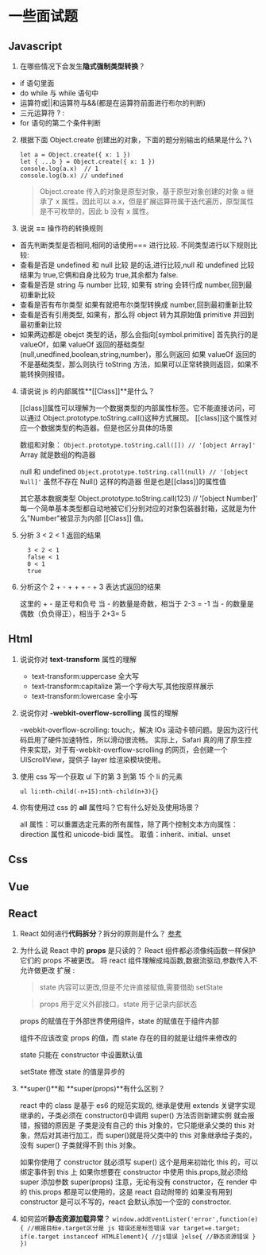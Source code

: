# 一些面试题

## Javascript

1. 在哪些情况下会发生**隐式强制类型转换**？

- if 语句里面
- do while 与 while 语句中
- 运算符或||和运算符与&&(都是在运算符前面进行布尔的判断)
- 三元运算符 ? :
- for 语句的第二个条件判断

2. 根据下面 Object.create 创建出的对象，下面的题分别输出的结果是什么？\

   ```
   let a = Object.create({ x: 1 })
   let { ...b } = Object.create({ x: 1 })
   console.log(a.x)  // 1
   console.log(b.x) // undefined
   ```

   > Object.create 传入的对象是原型对象，基于原型对象创建的对象 a 继承了 x 属性，因此可以 a.x，但是扩展运算符属于迭代遍历，原型属性是不可枚举的，因此 b 没有 x 属性。

3. 说说 **==** 操作符的转换规则

- 首先判断类型是否相同,相同的话使用=== 进行比较.
  不同类型进行以下规则比较:
- 查看是否是 undefined 和 null 比较
  是的话,进行比较,null 和 undefined 比较结果为 true,它俩和自身比较为 true,其余都为 false.
- 查看是否是 string 与 number 比较,
  如果有 string 会转行成 number,回到最初重新比较
- 查看是否有布尔类型
  如果有就把布尔类型转换成 number,回到最初重新比较
- 查看是否有引用类型,
  如果有，那么将 object 转为其原始值 primitive 并回到最初重新比较
- 如果两边都是 obejct 类型的话，那么会指向[symbol.primitive]
  首先执行的是 valueOf，如果 valueOf 返回的基础类型(null,unedfined,boolean,string,number)，那么则返回
  如果 valueOf 返回的不是基础类型，那么则执行 toString 方法，如果可以正常转换则返回，如果不能转换则报错。

4. 请说说 js 的内部属性**[[Class]]**是什么？

   [[class]]属性可以理解为一个数据类型的内部属性标签。它不能直接访问，可以通过 Object.prototype.toString.call()这种方式展现。
   [[class]]这个属性对应一个数据类型的构造器。但是也区分具体的场景

   数组和对象：
   `Object.prototype.toString.call([]) // '[object Array]'`
   Array 就是数组的构造器

   null 和 undefined
   `Object.prototype.toString.call(null) // '[object Null]'`
   虽然不存在 Null() 这样的构造器 但是也是[[class]]的属性值

   其它基本数据类型
   Object.prototype.toString.call(123) // '[object Number]'
   每一个简单基本类型都自动地被它们分别对应的对象包装器封箱，这就是为什么"Number"被显示为内部 [[Class]] 值。

5. 分析 3 < 2 < 1 返回的结果

   ```
     3 < 2 < 1
     false < 1
     0 < 1
     true
   ```

6. 分析这个 2 + - + + + - + 3 表达式返回的结果

   这里的 + - 是正号和负号
   当 - 的数量是奇数，相当于 2-3 = -1
   当 - 的数量是偶数（负负得正），相当于 2+3= 5

## Html

1. 说说你对 **text-transform** 属性的理解

   - text-transform:uppercase 全大写
   - text-transform:capitalize 第一个字母大写,其他按原样展示
   - text-transform:lowercase 全小写

2. 说说你对 **-webkit-overflow-scrolling** 属性的理解

   -webkit-overflow-scrolling: touch;，解决 IOs 滚动卡顿问题。是因为这行代码启用了硬件加速特性，所以滑动很流畅。
   实际上，Safari 真的用了原生控件来实现，对于有-webkit-overflow-scrolling 的网页，会创建一个 UIScrollView，提供子 layer 给渲染模块使用。

3. 使用 css 写一个获取 ul 下的第 3 到第 15 个 li 的元素

   `ul li:nth-child(-n+15):nth-child(n+3){}`

4. 你有使用过 css 的 **all** 属性吗？它有什么好处及使用场景？

   all 属性：可以重置选定元素的所有属性，除了两个控制文本方向属性：direction 属性和 unicode-bidi 属性。
   取值：inherit、initial、unset

## Css

## Vue

## React

1. React 如何进行**代码拆分**？拆分的原则是什么？ [参考](https://github.com/haizlin/fe-interview/issues/931)

2. 为什么说 React 中的 **props** 是只读的？
   React 组件都必须像纯函数一样保护它们的 props 不被更改。
   将 react 组件理解成纯函数,数据流驱动,参数传入不允许做更改
   扩展 :

   > state 内容可以更改,但是不允许直接赋值,需要借助 setState

   > props 用于定义外部接口，state 用于记录内部状态

   props 的赋值在于外部世界使用组件，state 的赋值在于组件内部

   组件不应该改变 props 的值，而 state 存在的目的就是让组件来修改的

   state 只能在 constructor 中设置默认值

   setState 修改 state 的值是异步的

3. **super()**和 **super(props)**有什么区别？

   react 中的 class 是基于 es6 的规范实现的, 继承是使用 extends 关键字实现继承的，子类必须在 constructor()中调用 super() 方法否则新建实例
   就会报错，报错的原因是 子类是没有自己的 this 对象的，它只能继承父类的 this 对象，然后对其进行加工，而 super()就是将父类中的 this 对象继承给子类的，没有 super() 子类就得不到 this 对象。

   如果你使用了 constructor 就必须写 super() 这个是用来初始化 this 的，可以绑定事件到 this 上
   如果你想要在 constructor 中使用 this.props,就必须给 super 添加参数 super(props)
   注意，无论有没有 constructor，在 render 中的 this.props 都是可以使用的，这是 react 自动附带的
   如果没有用到 constructor 是可以不写的，react 会默认添加一个空的 constroctor.

4. 如何监听**静态资源加载异常**？
   `window.addEventLister('error',function(e){ //根据目标e.target区分是 js 错误还是标签错误 var target=e.target; if(e.target instanceof HTMLElement){ //js错误 }else{ //静态资源错误 } })`
